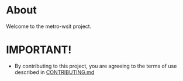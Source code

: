 # About

Welcome to the metro-wsit project.



# IMPORTANT!

* By contributing to this project, you are agreeing to the terms of use described in [CONTRIBUTING.md](./CONTRIBUTING.md)

